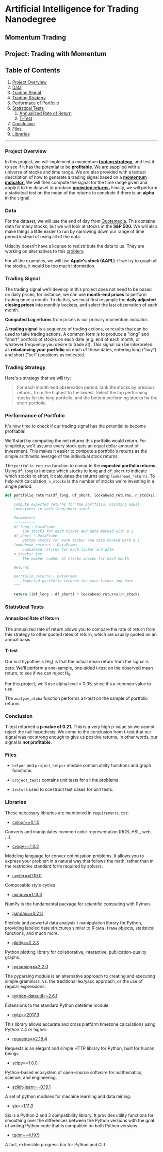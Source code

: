 
# Artificial Intelligence for Trading Nanodegree

## Momentum Trading

## Project: Trading with Momentum

## Table of Contents

1. [Project Overview](#overview)
2. [Data](#data)
3. [Trading Signal](#signal)
4. [Trading Strategy](#strategy)
5. [Performace of Portfolio](#performance)
6. [Statistical Tests](#tests)
    1. [Annualized Rate of Return](#annualized_ret)
    2. [T-Test](#t_test)
7. [Conclusion](#conclusion)
8. [Files](#files)
9. [Libraries](#lib)

<a id='overview'></a>

***

### Project Overview

In this project, we will implement a momentum [**trading strategy**](#4), and test it to see if it has the potential to be **profitable**. We are supplied with a universe of stocks and time range. We are also provided with a textual description of how to generate a trading signal based on a [**momentum indicator**.](#m_indicator) We will then compute the signal for the time range given and apply it to the dataset to produce [**projected returns.**](#projected_ret) Finally, we will perform a statistical test on the mean of the returns to conclude if there is an **alpha** in the signal.

<a id='data'></a>

### Data

For the dataset, we will use the end of day from [Quotemedia](https://www.quotemedia.com/). This contains data for many stocks, but we will look at stocks in the **S&P 500.** We will also make things a little easier to run by narrowing down our range of time period instead of using all of the data.

Udacity doesn't have a license to redistribute the data to us. They are working on alternatives to this [problem](https://github.com/udacity/artificial-intelligence-for-trading/#no-data).

For all the examples, we will use **Apple's stock (AAPL)**. If we try to graph all the stocks, it would be too much information.

<a id='signal'></a>

### Trading Signal

The trading signal we'll develop in this project does not need to be based on daily prices, for instance, we can use **month-end prices** to perform trading once a month. To do this, we must first resample the **daily adjusted closing prices** into monthly buckets, and select the last observation of each month.

<a id='m_indicator'></a>

**Computed Log returns** from prices is our primary momentum indicator.

A **trading signal** is a sequence of trading actions, or results that can be used to take trading actions. A common form is to produce a "long" and "short" portfolio of stocks on each date (e.g. end of each month, or whatever frequency you desire to trade at). This signal can be interpreted as **rebalancing your portfolio** on each of those dates, entering long ("buy") and short ("sell") positions as indicated.

<a id='strategy'></a>

### Trading Strategy

Here's a strategy that we will try:

> For each month-end observation period, rank the stocks by previous returns, from the highest to the lowest. Select the top performing stocks for the long portfolio, and the bottom performing stocks for the short portfolio.

<a id='performance'></a>

### Performance of Portfolio

It's now time to check if our trading signal has the potential to become profitable!

We'll start by computing the net returns this portfolio would return. For simplicity, we'll assume every stock gets an equal dollar amount of investment. This makes it easier to compute a portfolio's returns as the simple arithmetic average of the individual stock returns.

<a id='projected_ret'></a>

 The `portfolio_returns` function to compute the **expected portfolio returns.** Using `df_long` to indicate which stocks to long and `df_short` to indicate which stocks to short, it calculates the returns using `lookahead_returns`. To help with calculation, `n_stocks` is the number of stocks we're investing in a single period.

```python
def portfolio_returns(df_long, df_short, lookahead_returns, n_stocks):
    """
    Compute expected returns for the portfolio, assuming equal
    investment in each long/short stock.

    Parameters
    ----------
    df_long : DataFrame
        Top stocks for each ticker and date marked with a 1
    df_short : DataFrame
        Bottom stocks for each ticker and date marked with a 1
    lookahead_returns : DataFrame
        Lookahead returns for each ticker and date
    n_stocks: int
        The number number of stocks chosen for each month

    Returns
    -------
    portfolio_returns : DataFrame
        Expected portfolio returns for each ticker and date
    """

    return ((df_long - df_short) * lookahead_returns)/n_stocks
```
<a id='tests'></a>

### Statistical Tests

<a id='annualized_ret'></a>

#### Annualized Rate of Return

The annualized rate of return allows you to compare the rate of return from this strategy to other quoted rates of return, which are usually quoted on an annual basis.

<a id='t_test'></a>

#### T-test

Our null hypothesis (H<sub>0</sub>) is that the actual mean return from the signal is zero. We'll perform a one-sample, one-sided t-test on the observed mean return, to see if we can reject H<sub>0</sub>.

For this project, we'll use alpha level = 0.05, since it's a common value to use.

The `analyze_alpha` function performs a t-test on the sample of portfolio returns.

<a id='conclusion'></a>

### Conclusion

T-test returned a **p-value of 0.21.** This is a very high p-value so we cannot reject the null hypothesis. We come to the conclusion from t-test that our signal was not strong enough to give us positive returns. In other words, our signal is **not profitable.**

<a id='files'></a>

### Files

- `helper` and `project_helper` module contain utility functions and graph functions.

- `project_tests` contains unit tests for all the problems

- `tests` is used to construct test cases for unit tests.

<a id='lib'></a>

### Libraries

These necessary libraries are mentioned in `requirements.txt`:

- [colour==0.1.5](https://github.com/vaab/colour)

Converts and manipulates common color representation (RGB, HSL, web, …)

- [cvxpy==1.0.3](https://github.com/cvxgrp/cvxpy/)

Modeling language for convex optimization problems. It allows you to express your problem in a natural way that follows the math, rather than in the restrictive standard form required by solvers.

- [cycler==0.10.0](https://matplotlib.org/cycler/)

Composable style cycles

- [numpy==1.13.3](http://www.numpy.org/)

NumPy is the fundamental package for scientific computing with Python.

- [pandas==0.21.1](https://github.com/pandas-dev/pandas)

Flexible and powerful data analysis / manipulation library for Python, providing labeled data structures similar to R `data.frame` objects, statistical functions, and much more.

- [plotly==2.2.3](https://plot.ly/python/)

Python plotting library for collaborative, interactive, publication-quality graphs.

- [pyparsing==2.2.0](https://github.com/pyparsing/pyparsing/)

The pyparsing module is an alternative approach to creating and executing simple grammars, vs. the traditional lex/yacc approach, or the use of regular expressions.

- [python-dateutil==2.6.1](https://dateutil.readthedocs.io/en/stable/)

Extensions to the standard Python datetime module.

- [pytz==2017.3](https://pythonhosted.org/pytz/)

This library allows accurate and cross platform timezone calculations using Python 2.4 or higher.

- [requests==2.18.4](http://docs.python-requests.org/en/master/)

Requests is an elegant and simple HTTP library for Python, built for human beings.

- [scipy==1.0.0](https://www.scipy.org/)

Python-based ecosystem of open-source software for mathematics, science, and engineering.

- [scikit-learn==0.19.1](https://scikit-learn.org/stable/)

A set of python modules for machine learning and data mining.

- [six==1.11.0](https://github.com/benjaminp/six)

Six is a Python 2 and 3 compatibility library. It provides utility functions for smoothing over the differences between the Python versions with the goal of writing Python code that is compatible on both Python versions.

- [tqdm==4.19.5](https://tqdm.github.io/)

A fast, extensible progress bar for Python and CLI
